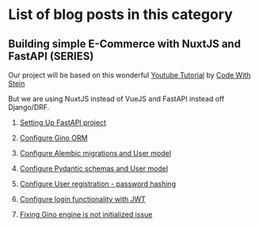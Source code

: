 # List of blog posts in this category

## Building simple E-Commerce with NuxtJS and FastAPI (SERIES)

Our project will be based on this wonderful [Youtube Tutorial](https://www.youtube.com/watch?v=Yg5zkd9nm6w) by [Code With Stein](https://www.youtube.com/channel/UCfVoYvY8BfTDeF63JQmQJvg)

But we are using NuxtJS instead of VueJS and FastAPI instead off Django/DRF.

1. [Setting Up FastAPI project](./ecommerce-setup-fastapi)

2. [Configure Gino ORM](./ecommerce-configure-db)

3. [Configure Alembic migrations and User model](./ecommerce-configure-alembic)

4. [Configure Pydantic schemas and User model](./ecommerce-create-pydantic-schemas)

5. [Configure User registration - password hashing](./ecommerce-configure-user-registration)

6. [Configure login functionality with JWT](./ecommerce-configure-login-jwt)

7. [Fixing Gino engine is not initialized issue](./ecommerce-fixing-gino-error)